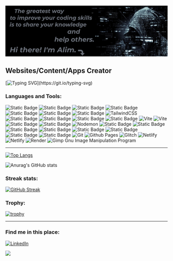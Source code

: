 ![I am a Software Web Developer](GitHubBgNewBanner.png)
## Websites/Content/Apps Creator 

[![Typing SVG](https://readme-typing-svg.herokuapp.com?font=Space+Mono&size=22&pause=800&vCenter=true&random=false&width=800&height=40&lines=I+like+building+fun%2C+creative+websites+and+side+projects+;that+are+also+performant+and+accessible.+;My+happy+place+is+where+creativity+and+code+intersect.)](https://git.io/typing-svg)



### Languages and Tools:
![Static Badge](https://img.shields.io/badge/HTML5-%234A4A55?style=flat-square&logo=html5&logoColor=%23F86F03)
![Static Badge](https://img.shields.io/badge/Nunjucks-%234A4A55?style=flat-square&logo=nunjucks&logoColor=%23F86F03)
![Static Badge](https://img.shields.io/badge/11ty/Eleventy-%234A4A55?style=flat-square&logo=eleventy&logoColor=%23F86F03)
![Static Badge](https://img.shields.io/badge/Astro-%234A4A55?style=flat-square&logo=astro&logoColor=%FF2929)
![Static Badge](https://img.shields.io/badge/CSS3-%234A4A55?style=flat-square&logo=css3&logoColor=%2378C1F3)
![Static Badge](https://img.shields.io/badge/Bootstrap-%234A4A55?style=flat-square&logo=bootstrap&logoColor=%23E49BFF)
![Static Badge](https://img.shields.io/badge/Sass-%234A4A55?style=flat-square&logo=sass&logoColor=%23F075AA)
![TailwindCSS](https://img.shields.io/badge/Tailwindcss-%234A4A55?style=flat-square&logo=tailwind-css&logoColor=%2378C1F3)
![Static Badge](https://img.shields.io/badge/JavaScript-%234A4A55?style=flat-square&logo=javascript&logoColor=%23FFE194)
![Static Badge](https://img.shields.io/badge/TypeScript-%234A4A55?style=flat-square&logo=typescript&logoColor=%37AFE1)
![Static Badge](https://img.shields.io/badge/Python-%234A4A55?style=flat-square&logo=python&logoColor=%3776AB)
![Static Badge](https://img.shields.io/badge/React-%234A4A55?style=flat-square&logo=react&logoColor=%23B6EAFA)
![Vite](https://img.shields.io/badge/Vite-%234A4A55?style=flat-square&logo=vite&logoColor=%EB3678)
![Vite](https://img.shields.io/badge/Webpack-%234A4A55?style=flat-square&logo=webpack&logoColor=%EB3678)
![Static Badge](https://img.shields.io/badge/Redux-%234A4A55?style=flat-square&logo=redux&logoColor=%23C9A7EB)
![Static Badge](https://img.shields.io/badge/NodeJS-%234A4A55?style=flat-square&logo=nodedotjs&logoColor=%2300FFCA)
![Nodemon](https://img.shields.io/badge/NODEMON-%23323330.svg?style=flat-square&logo=nodemon&logoColor=%BBDEAD)
![Static Badge](https://img.shields.io/badge/ExpressJS-%234A4A55?style=flat-square&logo=express&logoColor=%2300FFCA)
![Static Badge](https://img.shields.io/badge/Docker-%234A4A55?style=flat-square&logo=docker&logoColor=%233ABEF9)
![Static Badge](https://img.shields.io/badge/MongoDB-%234A4A55?style=flat-square&logo=mongodb&logoColor=%2300FFCA)
![Static Badge](https://img.shields.io/badge/MySQL-%234A4A55?style=flat-square&logo=mysql&logoColor=%23A0DEFF)
![Static Badge](https://img.shields.io/badge/GreenSock-%234A4A55?style=flat-square&logo=greensock&logoColor=%2300FFCA)
![Static Badge](https://img.shields.io/badge/Jest-%234A4A55?style=flat-square&logo=jest&logoColor=%23FC4100)
![Static Badge](https://img.shields.io/badge/Playwright-%234A4A55?style=flat-square&logo=playwright&logoColor=%23A3FFD6)
![Static Badge](https://img.shields.io/badge/Postman-%234A4A55?style=flat-square&logo=postman&logoColor=%23FF7D29)
![Git](https://img.shields.io/badge/Git-%234A4A55?style=flat-square&logo=git&logoColor=%23FC4100)
![Github Pages](https://img.shields.io/badge/GitHub%20pages-%234A4A55?style=flat-square&logo=github&logoColor=white)
![Glitch](https://img.shields.io/badge/Glitch-%234A4A55?style=flat-square&logo=glitch&logoColor=white)
![Netlify](https://img.shields.io/badge/Netlify-%234A4A55?style=flat-square&logo=netlify&logoColor=#00C7B7)
![Netlify](https://img.shields.io/badge/DecapCMS-%234A4A55?style=flat-square&logo=decapcms&logoColor=#D91656)
![Render](https://img.shields.io/badge/Render-%234A4A55?style=flat-square&logo=render&logoColor=white)
![Gimp Gnu Image Manipulation Program](https://img.shields.io/badge/Gimp-%234A4A55?style=flat-square&logo=gimp&logoColor=FFFFFF)

---

[![Top Langs](https://github-readme-stats.vercel.app/api/top-langs/?username=Alike73&langs_count=10&layout=compact&theme=onedark)](https://github.com/anuraghazra/github-readme-stats)


![Anurag's GitHub stats](https://github-readme-stats.vercel.app/api?username=Alike73&theme=slateorange&show_icons=true)

### Streak stats:
[![GitHub Streak](https://github-readme-streak-stats.herokuapp.com?user=Alike73&theme=onedark)](https://git.io/streak-stats)

### Trophy:
[![trophy](https://github-profile-trophy.vercel.app/?username=Alike73&theme=onedark)](https://github.com/ryo-ma/github-profile-trophy)

---

### Find me in this place:
[![LinkedIn](https://img.shields.io/badge/-LinkedIn-090909?style=for-the-badge&logo=linkedin&logoColor=007BB6)](https://www.linkedin.com/in/alimzhan-islamkulov-109b8b257/)

![](https://komarev.com/ghpvc/?username=Alike73)




